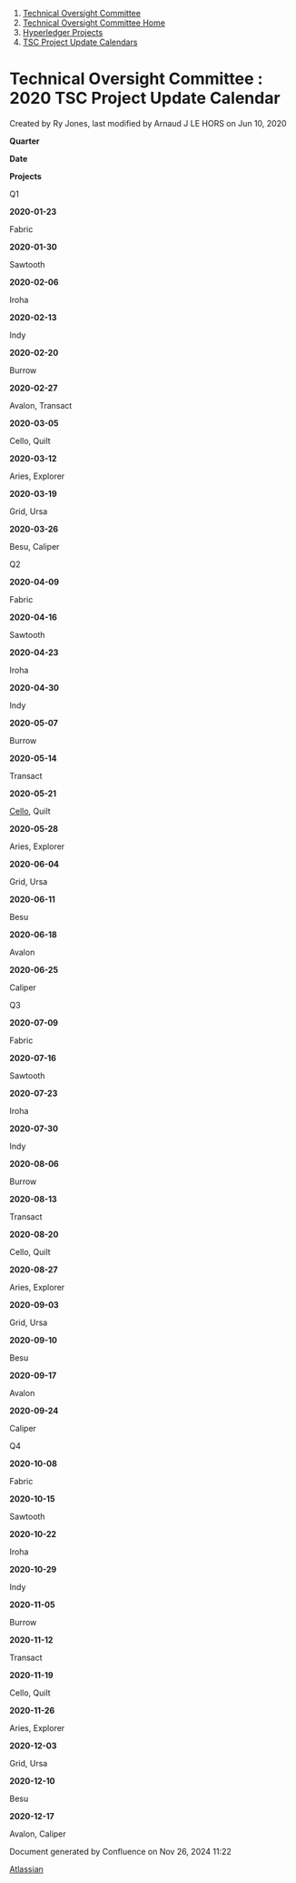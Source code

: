 1. [Technical Oversight Committee](index.html)
2. [Technical Oversight Committee Home](Technical-Oversight-Committee-Home_21430274.html)
3. [Hyperledger Projects](Hyperledger-Projects_21447704.html)
4. [TSC Project Update Calendars](TSC-Project-Update-Calendars_21450046.html)

# Technical Oversight Committee : 2020 TSC Project Update Calendar

Created by Ry Jones, last modified by Arnaud J LE HORS on Jun 10, 2020

**Quarter**

**Date**

**Projects**

Q1

**2020-01-23**

Fabric

**2020-01-30**

Sawtooth

**2020-02-06**

Iroha

**2020-02-13**

Indy

**2020-02-20**

Burrow

**2020-02-27**

Avalon, Transact

**2020-03-05**

Cello, Quilt

**2020-03-12**

Aries, Explorer

**2020-03-19**

Grid, Ursa

**2020-03-26**

Besu, Caliper

Q2

**2020-04-09**

Fabric

**2020-04-16**

Sawtooth

**2020-04-23**

Iroha

**2020-04-30**

Indy

**2020-05-07**

Burrow

**2020-05-14**

Transact

**2020-05-21**

[Cello](https://lf-hyperledger.atlassian.net/wiki/display/TSC/2020+Q2+Hyperledger+Cello), Quilt

**2020-05-28**

Aries, Explorer

**2020-06-04**

Grid, Ursa

**2020-06-11**

Besu

**2020-06-18**

Avalon

**2020-06-25**

Caliper

Q3

**2020-07-09**

Fabric

**2020-07-16**

Sawtooth

**2020-07-23**

Iroha

**2020-07-30**

Indy

**2020-08-06**

Burrow

**2020-08-13**

Transact

**2020-08-20**

Cello, Quilt

**2020-08-27**

Aries, Explorer

**2020-09-03**

Grid, Ursa

**2020-09-10**

Besu

**2020-09-17**

Avalon

**2020-09-24**

Caliper

Q4

**2020-10-08**

Fabric

**2020-10-15**

Sawtooth

**2020-10-22**

Iroha

**2020-10-29**

Indy

**2020-11-05**

Burrow

**2020-11-12**

Transact

**2020-11-19**

Cello, Quilt

**2020-11-26**

Aries, Explorer

**2020-12-03**

Grid, Ursa

**2020-12-10**

Besu

**2020-12-17**

Avalon, Caliper

Document generated by Confluence on Nov 26, 2024 11:22

[Atlassian](http://www.atlassian.com/)
